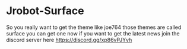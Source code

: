# Jrobot-Surface
So you really want to get the theme like joe764 those themes are called surface you can get one now if you want to get the latest news join the discord server here https://discord.gg/xp86vPJYvh
